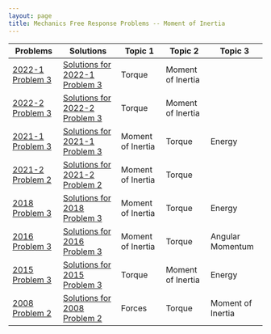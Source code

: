 ```yaml
---
layout: page
title: Mechanics Free Response Problems -- Moment of Inertia
---
```


| Problems                                                                                                  | Solutions                                                                                                                                            | Topic 1           | Topic 2           | Topic 3           |
| --------------------------------------------------------------------------------------------------------- | ---------------------------------------------------------------------------------------------------------------------------------------------------- | ----------------- | ----------------- | ----------------- |
| [2022-1 Problem 3](https://drive.google.com/file/d/1C-F_Xe12MoPNrsWZ4rXmbuFlRxqmUUFV/view?usp=share_link) | [Solutions for 2022-1 Problem 3](https://drive.google.com/file/d/1CNaTQaiqQLecLu0nFT2HcqlQUkQqhtU2/view?usp=share_link)                              | Torque            | Moment of Inertia |                   |
| [2022-2 Problem 3](https://drive.google.com/file/d/1C275YcP6NzUOy8n4Urw_vx-c7aVGknW-/view?usp=share_link) | [Solutions for 2022-2 Problem 3](https://drive.google.com/file/d/1CQgMPe4JmMSxsAsDCfBjKCSXWoyN4Cc0/view?usp=share_link)                              | Torque            | Moment of Inertia |                   |
| [2021-1 Problem 3](https://drive.google.com/file/d/1C4psXCT-8GB7l_HXVpmYOVH_Chu8Kxtj/view?usp=share_link) | [Solutions for 2021-1 Problem 3](https://drive.google.com/file/d/1Ca7v7XsStpdSIT8WQ_NtZVvrR6qXQVj9/view?usp=share_link)                              | Moment of Inertia | Torque            | Energy            |
| [2021-2 Problem 2](https://drive.google.com/file/d/1C6Vhnxcozb7HvJL7TYrm8rmVnz-YuvLh/view?usp=share_link) | [Solutions for 2021-2 Problem 2](https://drive.google.com/file/d/1CdQ8tzhI_ikgSv_x1EMJPm9UKkI6DMS9/view?usp=share_link)                              | Moment of Inertia | Torque            |                   |
| [2018 Problem 3](https://drive.google.com/file/d/1Q8KT937V1gPjchcVLISfojtrbT_CTgn0/view?usp=share_link)   | [Solutions for 2018 Problem 3](https://drive.google.com/open?id=1ExrygMOeMfF_9n5ckYrncnBwv_WCAflM&authuser=matthew.dudak%40cusd200.org&usp=drive_fs) | Moment of Inertia | Torque            | Energy            |
| [2016 Problem 3](https://drive.google.com/file/d/1Qc9GB8sR4UYP_VzsguVEWxyU491DzTfY/view?usp=share_link)   | [Solutions for 2016 Problem 3](https://drive.google.com/open?id=1F6h2PMbPQKoLWJfWInj21tz0cpBHiWU0&authuser=matthew.dudak%40cusd200.org&usp=drive_fs) | Moment of Inertia | Torque            | Angular Momentum  |
| [2015 Problem 3](https://drive.google.com/file/d/1QkyooJtbtoyNdp0HwPJQ06UoDPcPyCPp/view?usp=share_link)   | [Solutions for 2015 Problem 3](https://drive.google.com/open?id=1FBjKLrw3Mz9w13wDm15rvegjTh4zU968&authuser=matthew.dudak%40cusd200.org&usp=drive_fs) | Torque            | Moment of Inertia | Energy            |
| [2008 Problem 2](https://drive.google.com/file/d/1EXQfgfkICi60m-F4xryj5L-P8lLlw6Wm/view?usp=share_link)   | [Solutions for 2008 Problem 2](https://drive.google.com/open?id=1Fda2fjpKdBne1YHcTrJdMYaSSSuWZNYI&authuser=matthew.dudak%40cusd200.org&usp=drive_fs) | Forces            | Torque            | Moment of Inertia |